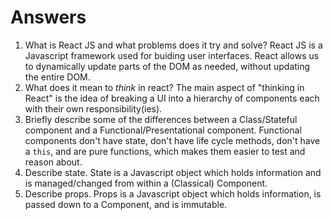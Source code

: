 # Answers

1. What is React JS and what problems does it try and solve?
     React JS is a Javascript framework used for buiding user interfaces. React allows us to dynamically update parts of the DOM as needed, without updating the entire DOM.
2. What does it mean to _think_ in react?
     The main aspect of "thinking in React" is the idea of breaking a UI into a hierarchy of components each with their own responsibility(ies).
3. Briefly describe some of the differences between a Class/Stateful component and a           Functional/Presentational component.
    Functional components don't have state, don't have life cycle methods, don't have a `this`, and are
    pure functions, which makes them easier to test and reason about.
4. Describe state.
     State is a Javascript object which holds information and is managed/changed from within a 
     (Classical) Component.
5. Describe props.
     Props is a Javascript object which holds information, is passed down to a Component, and is immutable.
